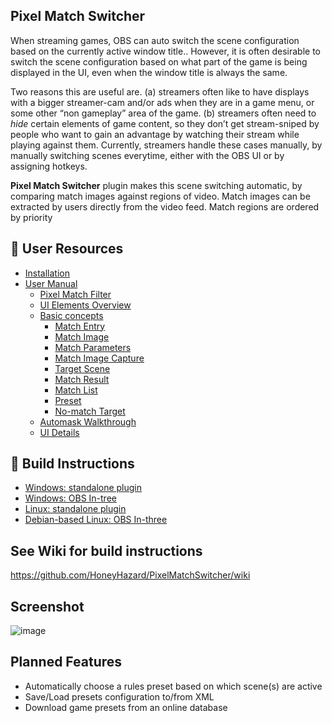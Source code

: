 ## Pixel Match Switcher
When streaming games, OBS can auto switch the scene configuration based on the currently active window title.. However, it is often desirable to switch the scene configuration based on what part of the game is being displayed in the UI, even when the window title is always the same.

Two reasons this are useful are. (a) streamers often like to have displays with a bigger streamer-cam and/or ads when they are in a game menu, or some other “non gameplay” area of the game. (b) streamers often need to *hide* certain elements of game content, so they don’t get stream-sniped by people who want to gain an advantage by watching their stream while playing against them.  Currently, streamers handle these cases manually, by manually switching scenes everytime, either with the OBS UI or by assigning hotkeys.

**Pixel Match Switcher** plugin makes this scene switching automatic, by comparing match images against regions of video. Match images can be extracted by users directly from the video feed. Match regions are ordered by priority

## :construction: User Resources
- [Installation]()
- [User Manual](https://github.com/HoneyHazard/PixelMatchSwitcher/wiki/User-Manual)
  - [Pixel Match Filter](https://github.com/HoneyHazard/PixelMatchSwitcher/wiki/User-Manual#pixel-match-filter)
  - [UI Elements Overview](https://github.com/HoneyHazard/PixelMatchSwitcher/wiki/User-Manual#ui-elements-overview)
  - [Basic concepts](https://github.com/HoneyHazard/PixelMatchSwitcher/wiki/User-Manual#basic-concepts)
      + [Match Entry](https://github.com/HoneyHazard/PixelMatchSwitcher/wiki/User-Manual#match-entry)
      + [Match Image](https://github.com/HoneyHazard/PixelMatchSwitcher/wiki/User-Manual#match-image)
      + [Match Parameters](https://github.com/HoneyHazard/PixelMatchSwitcher/wiki/User-Manual#match-parameters)
      + [Match Image Capture](https://github.com/HoneyHazard/PixelMatchSwitcher/wiki/User-Manual#match-image-capture)
      + [Target Scene](https://github.com/HoneyHazard/PixelMatchSwitcher/wiki/User-Manual#target-scene)
      + [Match Result](https://github.com/HoneyHazard/PixelMatchSwitcher/wiki/User-Manual#match-result)
      + [Match List](https://github.com/HoneyHazard/PixelMatchSwitcher/wiki/User-Manual#match-list)
      + [Preset](https://github.com/HoneyHazard/PixelMatchSwitcher/wiki/User-Manual#preset)
      + [No-match Target](https://github.com/HoneyHazard/PixelMatchSwitcher/wiki/User-Manual#no-match-target)
  - [Automask Walkthrough](https://github.com/HoneyHazard/PixelMatchSwitcher/wiki/User-Manual#automask-walkthrough)
  - [UI Details](https://github.com/HoneyHazard/PixelMatchSwitcher/wiki/User-Manual#ui-details)

## :construction: Build Instructions
- [Windows: standalone plugin](https://github.com/HoneyHazard/PixelMatchSwitcher/wiki/Build-on-Windows:-Standalone-Plugin)
- [Windows: OBS In-tree]()
- [Linux: standalone plugin](https://github.com/HoneyHazard/PixelMatchSwitcher/wiki/Build-on-Linux:-Standalone-Plugin)
- [Debian-based Linux: OBS In-three](https://github.com/HoneyHazard/PixelMatchSwitcher/wiki/Build-on-Debian-based-Linux:-OBS-In-Tree)

## See Wiki for build instructions
https://github.com/HoneyHazard/PixelMatchSwitcher/wiki

## Screenshot
![image](https://raw.githubusercontent.com/wiki/HoneyHazard/PixelMatchSwitcher/images/readme_screenshot.png)

## Planned Features
- Automatically choose a rules preset based on which scene(s) are active
- Save/Load presets configuration to/from XML
- Download game presets from an online database
